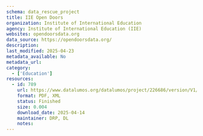 ```yaml
---
schema: data_rescue_project 
title: IIE Open Doors
organization: Institute of International Education
agency: Institute of International Education (IIE)
websites: opendoorsdata.org
data_source: https://opendoorsdata.org/
description: 
last_modified: 2025-04-23
metadata_available: No
metadata_url: 
category:
  - ['Education'] 
resources:
  - id: 789
    url: https://www.datalumos.org/datalumos/project/226686/version/V1/view
    format: PDF, XML
    status: Finished
    size: 0.004
    download_date: 2025-04-14
    maintainer: DRP, DL
    notes: 
---
```

